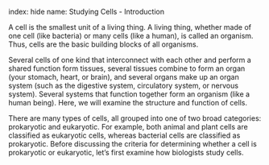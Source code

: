index: hide
name: Studying Cells - Introduction

A cell is the smallest unit of a living thing. A living thing, whether made of one cell (like bacteria) or many cells (like a human), is called an organism. Thus, cells are the basic building blocks of all organisms.

Several cells of one kind that interconnect with each other and perform a shared function form tissues, several tissues combine to form an organ (your stomach, heart, or brain), and several organs make up an organ system (such as the digestive system, circulatory system, or nervous system). Several systems that function together form an organism (like a human being). Here, we will examine the structure and function of cells.

There are many types of cells, all grouped into one of two broad categories: prokaryotic and eukaryotic. For example, both animal and plant cells are classified as eukaryotic cells, whereas bacterial cells are classified as prokaryotic. Before discussing the criteria for determining whether a cell is prokaryotic or eukaryotic, let’s first examine how biologists study cells.
